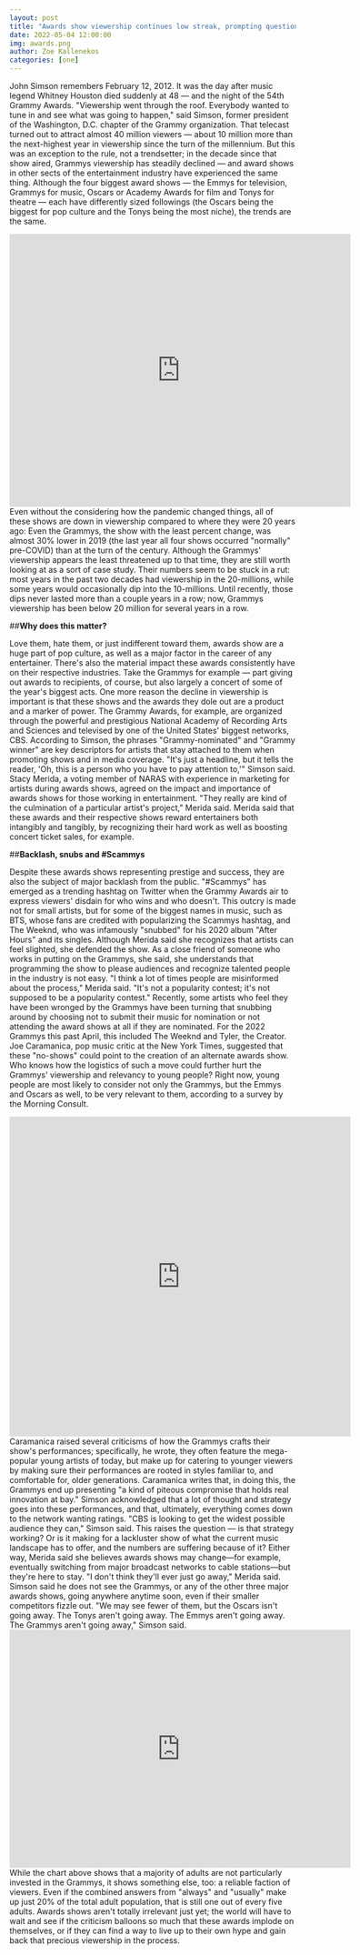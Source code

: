 ```yaml
---
layout: post
title: "Awards show viewership continues low streak, prompting questions about relevancy"
date: 2022-05-04 12:00:00
img: awards.png
author: Zoe Kallenekos
categories: [one]
---
```


John Simson remembers February 12, 2012. It was the day after music legend Whitney Houston died suddenly at 48 — and the night of the 54th Grammy Awards.
"Viewership went through the roof. Everybody wanted to tune in and see what was going to happen," said Simson, former president of the Washington, D.C. chapter of the Grammy organization.
That telecast turned out to attract almost 40 million viewers — about 10 million more than the next-highest year in viewership since the turn of the millennium. But this was an exception to the rule, not a trendsetter; in the decade since that show aired, Grammys viewership has steadily declined — and award shows in other sects of the entertainment industry have experienced the same thing. 
Although the four biggest award shows — the Emmys for television, Grammys for music, Oscars or Academy Awards for film and Tonys for theatre — each have differently sized followings (the Oscars being the biggest for pop culture and the Tonys being the most niche), the trends are the same. 
<iframe title="Number of Emmys, Oscars/Academy Awards, Grammys and Tonys TV Viewers 2000-2021 (in millions)" aria-label="Interactive line chart" id="datawrapper-chart-g7EUc" src="https://datawrapper.dwcdn.net/g7EUc/1/" scrolling="no" frameborder="0" style="border: none;" width="600" height="480"></iframe>
Even without the considering how the pandemic changed things, all of these shows are down in viewership compared to where they were 20 years ago: Even the Grammys, the show with the least percent change, was almost 30% lower in 2019 (the last year all four shows occurred "normally" pre-COVID) than at the turn of the century. 
Although the Grammys' viewership appears the least threatened up to that time, they are still worth looking at as a sort of case study. Their numbers seem to be stuck in a rut: most years in the past two decades had viewership in the 20-millions, while some years would occasionally dip into the 10-millions. Until recently, those dips never lasted more than a couple years in a row; now, Grammys viewership has been below 20 million for several years in a row. 

##**Why does this matter?**

Love them, hate them, or just indifferent toward them, awards show are a huge part of pop culture, as well as a major factor in the career of any entertainer. 
There's also the material impact these awards consistently have on their respective industries. Take the Grammys for example — part giving out awards to recipients, of course, but also largely a concert of some of the year's biggest acts. 
One more reason the decline in viewership is important is that these shows and the awards they dole out are a product and a marker of power. The Grammy Awards, for example, are organized through the powerful and prestigious National Academy of Recording Arts and Sciences and televised by one of the United States' biggest networks, CBS. 
According to Simson, the phrases "Grammy-nominated" and "Grammy winner" are key descriptors for artists that stay attached to them when promoting shows and in media coverage. 
"It's just a headline, but it tells the reader, 'Oh, this is a person who you have to pay attention to,'" Simson said.
Stacy Merida, a voting member of NARAS with experience in marketing for artists during awards shows, agreed on the impact and importance of awards shows for those working in entertainment.
"They really are kind of the culmination of a particular artist's project," Merida said.
Merida said that these awards and their respective shows reward entertainers both intangibly and tangibly, by recognizing their hard work as well as boosting concert ticket sales, for example.

##**Backlash, snubs and #Scammys**

Despite these awards shows representing prestige and success, they are also the subject of major backlash from the public. "#Scammys" has emerged as a trending hashtag on Twitter when the Grammy Awards air to express viewers' disdain for who wins and who doesn't. This outcry is made not for small artists, but for some of the biggest names in music, such as BTS, whose fans are credited with popularizing the Scammys hashtag, and The Weeknd, who was infamously "snubbed" for his 2020 album "After Hours" and its singles.
Although Merida said she recognizes that artists can feel slighted, she defended the show. As a close friend of someone who works in putting on the Grammys, she said, she understands that programming the show to please audiences and recognize talented people in the industry is not easy.
"I think a lot of times people are misinformed about the process," Merida said. "It's not a popularity contest; it's not supposed to be a popularity contest."
Recently, some artists who feel they have been wronged by the Grammys have been turning that snubbing around by choosing not to submit their music for nomination or not attending the award shows at all if they are nominated. For the 2022 Grammys this past April, this included The Weeknd and Tyler, the Creator. Joe Caramanica, pop music critic at the New York Times, suggested that these "no-shows" could point to the creation of an alternate awards show.
Who knows how the logistics of such a move could further hurt the Grammys' viewership and relevancy to young people? Right now, young people are most likely to consider not only the Grammys, but the Emmys and Oscars as well, to be very relevant to them, according to a survey by the Morning Consult. 
<iframe title="Percentage of each generation of adults surveyed who answered &quot;very relevant&quot; to the question &quot;How relevant are the following events to you?&quot; (Copy)" aria-label="Grouped Column Chart" id="datawrapper-chart-RUHyt" src="https://datawrapper.dwcdn.net/RUHyt/1/" scrolling="no" frameborder="0" style="border: none;" width="600" height="563"></iframe>
Caramanica raised several criticisms of how the Grammys crafts their show's performances; specifically, he wrote, they often feature the mega-popular young artists of today, but make up for catering to younger viewers by making sure their performances are rooted in styles familiar to, and comfortable for, older generations. Caramanica writes that, in doing this, the Grammys end up presenting "a kind of piteous compromise that holds real innovation at bay."
Simson acknowledged that a lot of thought and strategy goes into these performances, and that, ultimately, everything comes down to the network wanting ratings.
"CBS is looking to get the widest possible audience they can," Simson said.
This raises the question — is that strategy working? Or is it making for a lackluster show of what the current music landscape has to offer, and the numbers are suffering because of it?
Either way, Merida said she believes awards shows may change—for example, eventually switching from major broadcast networks to cable stations—but they're here to stay. 
"I don't think they'll ever just go away," Merida said.
Simson said he does not see the Grammys, or any of the other three major awards shows, going anywhere anytime soon, even if their smaller competitors fizzle out.
"We may see fewer of them, but the Oscars isn't going away. The Tonys aren't going away. The Emmys aren't going away. The Grammys aren't going away," Simson said.
<iframe title="Overall adult response: In general, how often do you watch the following awards shows? (Grammys)" aria-label="Pie Chart" id="datawrapper-chart-dJifF" src="https://datawrapper.dwcdn.net/dJifF/2/" scrolling="no" frameborder="0" style="border: none;" width="600" height="419"></iframe>
While the chart above shows that a majority of adults are not particularly invested in the Grammys, it shows something else, too: a reliable faction of viewers. Even if the combined answers from "always" and "usually" make up just 20% of the total adult population, that is still one out of every five adults. Awards shows aren't totally irrelevant just yet; the world will have to wait and see if the criticism balloons so much that these awards implode on themselves, or if they can find a way to live up to their own hype and gain back that precious viewership in the process. 
